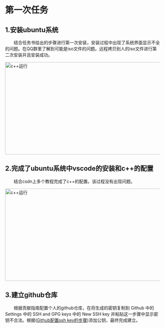 # 第一次任务
<h2>1.安装ubuntu系统</h2>
	<p style="text-indent:2em">结合任务书给出的步骤进行第一次安装，安装过程中出现了系统界面显示不全的问题。在QQ群里了解到可能是iso文件的问题。远程拷贝别人的iso文件进行第二次安装并且安装成功。</p>
	<img src= "D:\rm\ubuntu.png"alt="c++运行" width="600" height="300">
<h2>2.完成了ubuntu系统中vscode的安装和c++的配置</h2>
<p style="text-indent:2em">结合csdn上多个教程完成了c++的配置。该过程没有出现问题。</p>
<img src= "D:\rm\c++图.png"alt="c++运行" width="600" height="300">
<h2>3.建立github仓库</h2>
<p style="text-indent:2em">根据贡献指南配置个人的github仓库，在将生成的密钥复制到 Github 中的 Settings 中的 SSH and GPG keys 中的 New SSH key 并粘贴这一步骤中显示密钥不合法。根据(<a href="https://blog.csdn.net/weixin_42310154/article/details/118340458" title="示例网站" target="_blank">Github配置ssh key的步骤</a>)添加公钥，最终完成建立。</p>
